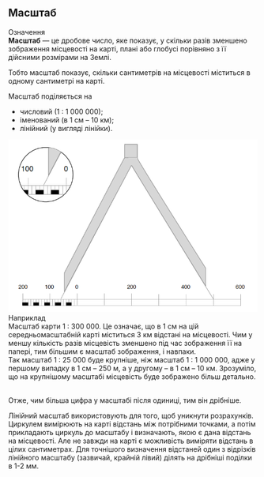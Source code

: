 Масштаб
-------

<div class="eoz-wrap">
<span class="eoz">Означення</span>
<div class="eoz-text">
<b>Масштаб</b> — це дробове число, яке показує, у скiльки разiв зменшено зображення мiсцевостi на картi, планi або глобусi порiвняно з її дiйсними розмiрами на Землi.
</div>
</div>

Тобто масштаб показує, скільки сантиметрів на місцевості міститься в
одному сантиметрі на карті.

Масштаб поділяється на 

* <span class="p1">числовий</span> (1 : 1 000 000);
* <span class="p1">іменований</span> (в 1 см – 10 км);
* <span class="p1">лінійний</span> (у вигляді лінійки).

<div align="center">
<img src="pic7.png" />
</div>

<div class="exmpl-wrap">
<span class="exmpl">Наприклад</span>
<div class="exmpl-text">
Масштаб карти 1 : 300 000. Це означає, що в 1 см на цій
середньомасштабній карті міститься 3 км відстані на місцевості. Чим у меншу кількість разів місцевість зменшено під час зображення її на папері, тим більшим є масштаб зображення, і навпаки. <br/>
Так масштаб 1 : 25 000 буде крупніше, ніж масштаб 1 : 1 000 000, адже у першому випадку в 1 см – 250 м, а у другому – в 1 см – 10 км. Зрозуміло, що на крупнішому масштабі місцевість буде зображено більш детально.
</div>
<br/>
</div>

Отже, чим більша цифра у масштабі після одиниці, тим він дрібніше.

Лінійний масштаб використовують для того, щоб уникнути розрахунків.
Циркулем вимірюють на карті відстань між потрібними точками, а потім
прикладають циркуль до масштабу і визначають, якою є дана відстань на
місцевості. Але не завжди на карті є можливість виміряти відстань в
цілих сантиметрах. Для точнішого визначення відстаней один з відрізків
лінійного масштабу (зазвичай, крайній лівий) ділять на дрібніші поділки
в 1-2 мм.
